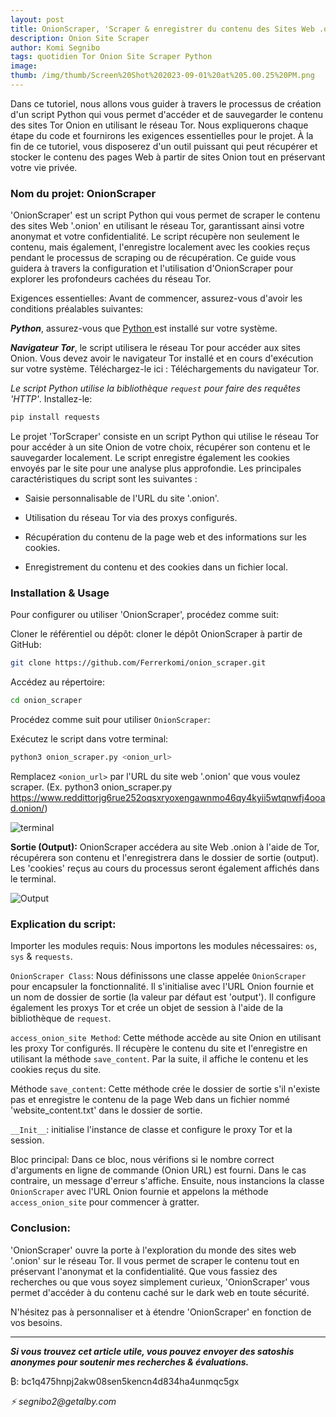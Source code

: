 ```yaml
---
layout: post
title: OnionScraper, 'Scraper & enregistrer du contenu des Sites Web .onion avec Python & Tor'.
description: Onion Site Scraper
author: Komi Segnibo
tags: quotidien Tor Onion Site Scraper Python
image: 
thumb: /img/thumb/Screen%20Shot%202023-09-01%20at%205.00.25%20PM.png
---
```


Dans ce tutoriel, nous allons vous guider à travers le processus de création d'un script Python qui vous permet d'accéder et de sauvegarder le contenu des sites Tor Onion en utilisant le réseau Tor. Nous expliquerons chaque étape du code et fournirons les exigences essentielles pour le projet. À la fin de ce tutoriel, vous disposerez d'un outil puissant qui peut récupérer et stocker le contenu des pages Web à partir de sites Onion tout en préservant votre vie privée.

<h3> Nom du projet: OnionScraper </h3>

'OnionScraper' est un script Python qui vous permet de scraper le contenu des sites Web '.onion' en utilisant le réseau Tor, garantissant ainsi votre anonymat et votre confidentialité. Le script récupère non seulement le contenu, mais également, l'enregistre localement avec les cookies reçus pendant le processus de scraping ou de récupération. Ce guide vous guidera à travers la configuration et l'utilisation d'OnionScraper pour explorer les profondeurs cachées du réseau Tor.

Exigences essentielles: Avant de commencer, assurez-vous d'avoir les conditions préalables suivantes:

**_Python_**, assurez-vous que <a href="https://www.python.org/downloads/" target="_blank" rel="noopener noreferrer"> Python </a> est installé sur votre système. 

_**Navigateur Tor**_, le script utilisera le réseau Tor pour accéder aux sites Onion. Vous devez avoir le navigateur Tor installé et en cours d'exécution sur votre système. Téléchargez-le ici : Téléchargements du navigateur Tor.

_Le script Python utilise la bibliothèque `request` pour faire des requêtes 'HTTP'_. Installez-le:

```bash
pip install requests
```

Le projet 'TorScraper' consiste en un script Python qui utilise le réseau Tor pour accéder à un site Onion de votre choix, récupérer son contenu et le sauvegarder localement. Le script enregistre également les cookies envoyés par le site pour une analyse plus approfondie. Les principales caractéristiques du script sont les suivantes :

  - Saisie personnalisable de l'URL du site '.onion'.

  - Utilisation du réseau Tor via des proxys configurés.

  - Récupération du contenu de la page web et des informations sur les cookies.

  - Enregistrement du contenu et des cookies dans un fichier local.

<h3> Installation & Usage </h3>

Pour configurer ou utiliser 'OnionScraper', procédez comme suit:

Cloner le référentiel ou dépôt: cloner le dépôt OnionScraper à partir de GitHub:

```bash
git clone https://github.com/Ferrerkomi/onion_scraper.git
```

Accédez au répertoire:

```bash
cd onion_scraper
```

Procédez comme suit pour utiliser `OnionScraper`:

Exécutez le script dans votre terminal:

```bash
python3 onion_scraper.py <onion_url>
```

Remplacez `<onion_url>` par l'URL du site web '.onion' que vous voulez scraper. (Ex. python3 onion_scraper.py https://www.reddittorjg6rue252oqsxryoxengawnmo46qy4kyii5wtqnwfj4ooad.onion/)

![terminal](https://i.imgur.com/humj5iAl.png)

**Sortie (Output):** OnionScraper accédera au site Web .onion à l'aide de Tor, récupérera son contenu et l'enregistrera dans le dossier de sortie (output). Les 'cookies' reçus au cours du processus seront également affichés dans le terminal.

![Output](https://i.imgur.com/dicwNyfl.png)

<h3> Explication du script: </h3>

Importer les modules requis: Nous importons les modules nécessaires: `os`, `sys` &  `requests`.

`OnionScraper Class`: Nous définissons une classe appelée `OnionScraper` pour encapsuler la fonctionnalité. Il s'initialise avec l'URL Onion fournie et un nom de dossier de sortie (la valeur par défaut est 'output'). Il configure également les proxys Tor et crée un objet de session à l'aide de la bibliothèque de `request`.

`access_onion_site Method`: Cette méthode accède au site Onion en utilisant les proxy Tor configurés. Il récupère le contenu du site et l'enregistre en utilisant la méthode `save_content`. Par la suite, il affiche le contenu et les cookies reçus du site.

Méthode `save_content`: Cette méthode crée le dossier de sortie s'il n'existe pas et enregistre le contenu de la page Web dans un fichier nommé 'website_content.txt' dans le dossier de sortie.

`__Init__`: initialise l'instance de classe et configure le proxy Tor et la session.

Bloc principal: Dans ce bloc, nous vérifions si le nombre correct d'arguments en ligne de commande (Onion URL) est fourni. Dans le cas contraire, un message d'erreur s'affiche. Ensuite, nous instancions la classe `OnionScraper` avec l'URL Onion fournie et appelons la méthode `access_onion_site` pour commencer à gratter.

<h3> Conclusion: </h3>

'OnionScraper' ouvre la porte à l'exploration du monde des sites web '.onion' sur le réseau Tor. Il vous permet de scraper le contenu tout en préservant l'anonymat et la confidentialité. Que vous fassiez des recherches ou que vous soyez simplement curieux, 'OnionScraper' vous permet d'accéder à du contenu caché sur le dark web en toute sécurité.

N'hésitez pas à personnaliser et à étendre 'OnionScraper' en fonction de vos besoins.

--------------------------------------------------------------

_**Si vous trouvez cet article utile, vous pouvez envoyer des satoshis anonymes pour soutenir mes recherches & évaluations.**_

₿: bc1q475hnpj2akw08sen5kencn4d834ha4unmqc5gx

_⚡ segnibo2@getalby.com_
